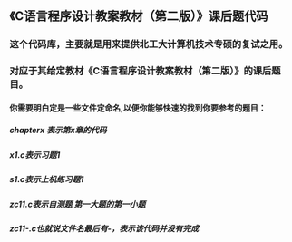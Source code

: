 
## 《C语言程序设计教案教材（第二版）》课后题代码

### 这个代码库，主要就是用来提供北工大计算机技术专硕的复试之用。
### 对应于其给定教材《C语言程序设计教案教材（第二版）》的课后题目。


#### 你需要明白定是一些文件定命名,以便你能够快速的找到你要参考的题目：
##### chapterx 表示第x章的代码
##### x1.c表示习题1
##### s1.c表示上机练习题1
##### zc11.c表示自测题 第一大题的第一小题
##### zc11-.c也就说文件名最后有-，表示该代码并没有完成

